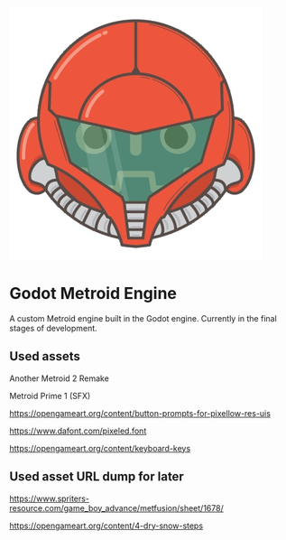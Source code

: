 ![icon](icon.png)

# Godot Metroid Engine

A custom Metroid engine built in the Godot engine. Currently in the final stages of development.

## Used assets

Another Metroid 2 Remake

Metroid Prime 1 (SFX)

https://opengameart.org/content/button-prompts-for-pixellow-res-uis

https://www.dafont.com/pixeled.font

https://opengameart.org/content/keyboard-keys



## Used asset URL dump for later

https://www.spriters-resource.com/game_boy_advance/metfusion/sheet/1678/

https://opengameart.org/content/4-dry-snow-steps